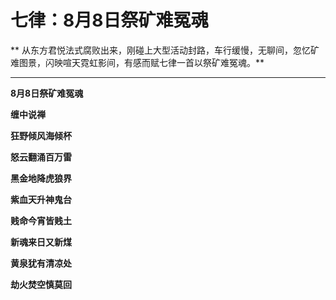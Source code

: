 七律：8月8日祭矿难冤魂
====



** 从东方君悦法式腐败出来，刚碰上大型活动封路，车行缓慢，无聊间，忽忆矿难图景，闪映喧天霓虹影间，有感而赋七律一首以祭矿难冤魂。**

**    **

**8月8日祭矿难冤魂**

**缠中说禅**

**狂野倾风海倾杯**

**怒云翻涌百万雷**

**黑金地降虎狼界**

**紫血天升神鬼台**

**贱命今宵皆贱土**

**新魂来日又新煤**

**黄泉犹有清凉处**

**劫火焚空慎莫回**
